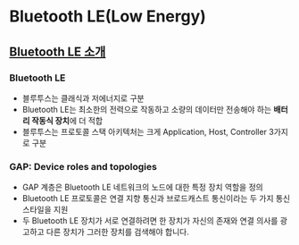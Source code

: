 # Bluetooth LE(Low Energy)

## [Bluetooth LE 소개](./introduction)
### Bluetooth LE
- 블루투스는 클래식과 저에너지로 구분
- Bluetooth LE는 최소한의 전력으로 작동하고 소량의 데이터만 전송해야 하는 **배터리 작동식 장치**에 더 적합
- 블루투스는 프로토콜 스택 아키텍처는 크게 Application, Host, Controller 3가지로 구분
### GAP: Device roles and topologies
- GAP 계층은 Bluetooth LE 네트워크의 노드에 대한 특정 장치 역할을 정의
- Bluetooth LE 프로토콜은 연결 지향 통신과 브로드캐스트 통신이라는 두 가지 통신 스타일을 지원
- 두 Bluetooth LE 장치가 서로 연결하려면 한 장치가 자신의 존재와 연결 의사를 광고하고 다른 장치가 그러한 장치를 검색해야 합니다.